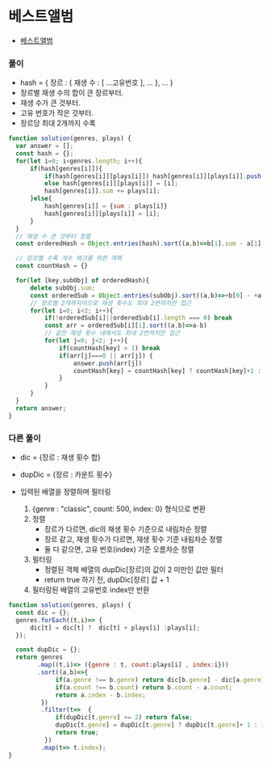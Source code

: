
# 베스트앨범
  - [베스트앨범](https://programmers.co.kr/learn/courses/30/lessons/42579?language=javascript#)


### 풀이
  - hash = { 장르 : { 재생 수 : [ ...고유번호 ], ... }, ... }
  - 장르별 재생 수의 합이 큰 장르부터.
  - 재생 수가 큰 것부터.
  - 고유 번호가 작은 것부터.
  - 장르당 최대 2개까지 수록

  ```javascript
  function solution(genres, plays) {
    var answer = [];
    const hash = {};
    for(let i=0; i<genres.length; i++){
        if(hash[genres[i]]){
            if(hash[genres[i]][plays[i]]) hash[genres[i]][plays[i]].push(i);
            else hash[genres[i]][plays[i]] = [i];
            hash[genres[i]].sum += plays[i];
        }else{
            hash[genres[i]] = {sum : plays[i]}
            hash[genres[i]][plays[i]] = [i];
        }
    }
    // 재생 수 큰 것부터 정렬
    const orderedHash = Object.entries(hash).sort((a,b)=>b[1].sum - a[1].sum);

    // 장르별 수록 개수 체크를 위한 객체
    const countHash = {}

    for(let [key,subObj] of orderedHash){
        delete subObj.sum;
        const orderedSub = Object.entries(subObj).sort((a,b)=>+b[0] - +a[0]);
        // 장르별 2개까지이므로 재생 횟수도 최대 2번까지만 접근
        for(let i=0; i<2; i++){
            if(!orderedSub[i]||orderedSub[i].length === 0) break
            const arr = orderedSub[i][1].sort((a,b)=>a-b)
            // 같은 재생 횟수 내에서도 최대 2번까지만 접근
            for(let j=0; j<2; j++){
                if(countHash[key] > 1) break
                if(arr[j]===0 || arr[j]) {
                    answer.push(arr[j])
                    countHash[key] = countHash[key] ? countHash[key]+1 : 1;
                }
            }
        }
    }
    return answer;
  }
  ```



### 다른 풀이
  - dic = {장르 : 재생 횟수 합}
  - dupDic = {장르 : 카운트 횟수}

  - 입력된 배열을 정렬하며 필터링
    1. {genre : "classic", count: 500, index: 0} 형식으로 변환
    2. 정렬
        - 장르가 다르면, dic의 재생 횟수 기준으로 내림차순 정렬
        - 장르 같고, 재생 횟수가 다르면, 재생 횟수 기준 내림차순 정렬
        - 둘 다 같으면, 고유 번호(index) 기준 오름차순 정렬
    3. 필터링
        - 정렬된 객체 배열의 dupDic[장르]의 값이 2 미만인 값만 필터
        - return true 하기 전, dupDic[장르] 값 + 1
    4. 필터링된 배열의 고유번호 index만 반환

  ```javascript
  function solution(genres, plays) {
    const dic = {};
    genres.forEach((t,i)=> {
        dic[t] = dic[t] ?  dic[t] + plays[i] :plays[i];        
    });

    const dupDic = {};
    return genres          
          .map((t,i)=> ({genre : t, count:plays[i] , index:i}))
          .sort((a,b)=>{               
               if(a.genre !== b.genre) return dic[b.genre] - dic[a.genre];
               if(a.count !== b.count) return b.count - a.count;
               return a.index - b.index;
           })
           .filter(t=>  {
               if(dupDic[t.genre] >= 2) return false;
               dupDic[t.genre] = dupDic[t.genre] ? dupDic[t.genre]+ 1 : 1;
               return true;
            })
           .map(t=> t.index);    
  }
  ```